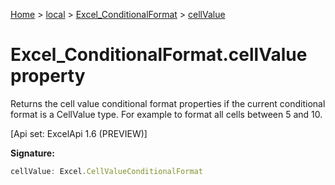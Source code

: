 [Home](./index) &gt; [local](local.md) &gt; [Excel\_ConditionalFormat](local.excel_conditionalformat.md) &gt; [cellValue](local.excel_conditionalformat.cellvalue.md)

# Excel\_ConditionalFormat.cellValue property

Returns the cell value conditional format properties if the current conditional format is a CellValue type. For example to format all cells between 5 and 10. 

 \[Api set: ExcelApi 1.6 (PREVIEW)\]

**Signature:**
```javascript
cellValue: Excel.CellValueConditionalFormat
```
